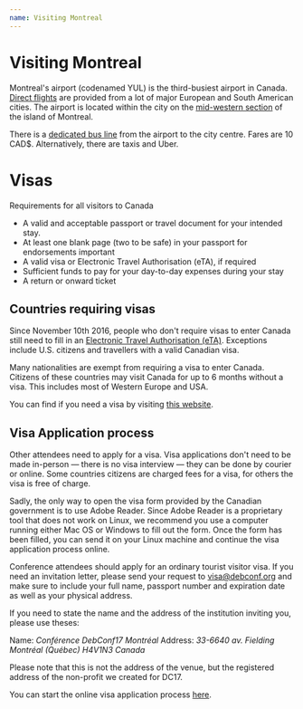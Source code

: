 ```yaml
---
name: Visiting Montreal
---
```

Visiting Montreal
=================

Montreal's airport (codenamed YUL) is the third-busiest airport in
Canada.
[Direct flights][] are provided from a lot of major European and South
American cities.
The airport is located within the city on the [mid-western section][]
of the island of Montreal.

[direct flights]: http://www.admtl.com/en/flights/direct-flights
[mid-western section]: http://www.openstreetmap.org/way/11027582#map=14/45.4688/-73.7463

There is a [dedicated bus line][] from the airport to the city centre.
Fares are 10 CAD$. Alternatively, there are taxis and Uber.

[dedicated bus line]: http://www.stm.info/en/info/networks/bus/shuttle/more-about-747-aeroport-p-e-trudeau-centre-ville-shuttle

Visas
=====

Requirements for all visitors to Canada

* A valid and acceptable passport or travel document for your intended stay.
* At least one blank page (two to be safe) in your passport for endorsements
  important
* A valid visa or Electronic Travel Authorisation (eTA), if required
* Sufficient funds to pay for your day-to-day expenses during your stay
* A return or onward ticket

Countries requiring visas
-------------------------

Since November 10th 2016, people who don't require visas to enter Canada still
need to fill in an [Electronic Travel Authorisation (eTA)][eta]. Exceptions include
U.S. citizens and travellers with a valid Canadian visa.

[eta]: http://www.cic.gc.ca/english/visit/apply-who.asp#eta

Many nationalities are exempt from requiring a visa to enter Canada. Citizens of
these countries may visit Canada for up to 6 months without a visa. This
includes most of Western Europe and USA.

You can find if you need a visa by visiting [this website][].

[this website]: http://www.cic.gc.ca/english/visit/visas-all.asp

Visa Application process
------------------------

Other attendees need to apply for a visa. Visa applications don't need to be
made in-person — there is no visa interview — they can be done by courier or
online. Some countries citizens are charged fees for a visa, for others the visa
is free of charge.

Sadly, the only way to open the visa form provided by the Canadian government is
to use Adobe Reader. Since Adobe Reader is a proprietary tool that does not work
on Linux, we recommend you use a computer running either Mac OS or Windows to
fill out the form. Once the form has been filled, you can send it on your Linux
machine and continue the visa application process online.

Conference attendees should apply for an ordinary tourist visitor visa. If you
need an invitation letter, please send your request to visa@debconf.org and make
sure to include your full name, passport number and expiration date as well as
your physical address.

If you need to state the name and the address of the institution inviting you,
please use theses:

Name: *Conférence DebConf17 Montréal*
Address: *33-6640 av. Fielding Montréal (Québec) H4V1N3 Canada*

Please note that this is not the address of the venue, but the registered
address of the non-profit we created for DC17.

You can start the online visa application process [here][].

[here]: http://www.cic.gc.ca/english/visit/apply-how.asp
